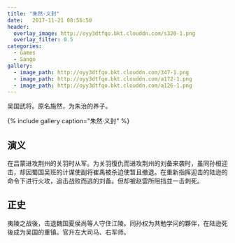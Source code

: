 ```yaml
---
title: "朱然·义封"
date:   2017-11-21 08:56:50
header:
  overlay_image: http://oyy3dtfqo.bkt.clouddn.com/s320-1.png
  overlay_filter: 0.5
categories:
  - Games
  - Sango
gallery:
  - image_path: http://oyy3dtfqo.bkt.clouddn.com/347-1.png
  - image_path: http://oyy3dtfqo.bkt.clouddn.com/a172-1.png
  - image_path: http://oyy3dtfqo.bkt.clouddn.com/a126-1.png
---
```


吴国武将。原名施然，为朱治的养子。

{% include gallery caption="朱然·义封" %}

## 演义

在吕蒙进攻荆州的关羽时从军。为关羽復仇而进攻荆州的刘备来袭时，虽同孙桓迎击，却因蜀国吴班的计谋使副将崔禹被杀迫使暂且撤退。在重新指挥迎击的陆逊的命令下进行火攻，追击战败而逃的刘备。但却被赵雲所阻挡並一击刺死。

## 正史

夷陵之战後，击退魏国夏侯尚等人守住江陵。同孙权为共勉学问的夥伴，在陆逊死後成为吴国的重镇。官升左大司马、右军师。